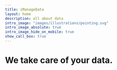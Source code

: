 ```yaml
---
title: iManageData
layout: home
description: all about data
intro_image: "images/illustrations/pointing.svg"
intro_image_absolute: true
intro_image_hide_on_mobile: true
show_call_box: true
---
```


# We take care of your data.

